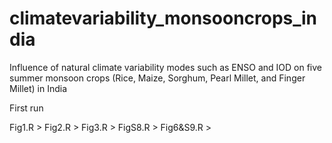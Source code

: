 # climatevariability_monsooncrops_india
Influence of natural climate variability modes such as ENSO and IOD on five summer monsoon crops (Rice, Maize, Sorghum, Pearl Millet, and Finger Millet) in India

First run 

Fig1.R > Fig2.R > Fig3.R > FigS8.R > Fig6&S9.R >
